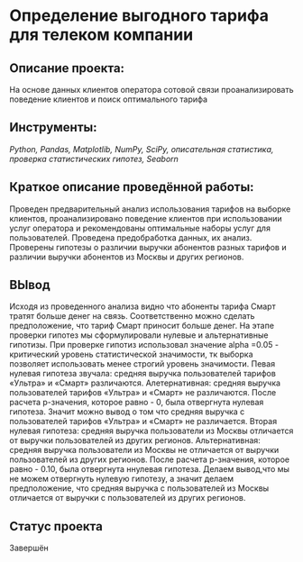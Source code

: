 # Определение выгодного тарифа для телеком компании

## Описание проекта:

На основе данных клиентов оператора сотовой связи проанализировать поведение клиентов и поиск оптимального тарифа

## Инструменты:

*Python, Pandas, Matplotlib, NumPy, SciPy, описательная статистика, проверка статистических гипотез, Seaborn*

## Краткое описание проведённой работы:

Проведен предварительный анализ использования тарифов на выборке клиентов, проанализировано поведение клиентов при использовании услуг оператора и рекомендованы оптимальные наборы услуг для пользователей. Проведена предобработка данных, их анализ. Проверены гипотезы о различии выручки абонентов разных тарифов и различии выручки абонентов из Москвы и других регионов.


## ВЫвод 

Исходя из проведенного анализа видно что абоненты тарифа Смарт тратят больше денег на связь. Соответственно можно сделать предположение, что тариф Смарт приносит больше денег.
На этапе проверки гипотез мы сформулировали нулевые и альтернативные гипотизы.
При проверке гипотиз использовал значение alpha =0.05 - критический уровень статистической значимости, тк выборка позволяет использовать менее строгий уровень значимости.
Певая нулевая гипотеза звучала: средняя выручка пользователей тарифов «Ультра» и «Смарт» различаются.
Алетернативная: средняя выручка пользователей тарифов «Ультра» и «Смарт» не различаются.
После расчета р-значения, которое равно - 0, была отвергнута нулевая гипотеза. Значит можно вывод о том что средняя выручка с пользователей тарифов «Ультра» и «Смарт» не различается.
Вторая нулевая гипотеза: средняя выручка пользователи из Москвы отличается от выручки пользователей из других регионов.
Альтернативная: средняя выручка пользователи из Москвы не отличается от выручки пользователей из других регионов.
После расчета р-значения, которое равно - 0.10, была отвергнута ннулевая гипотеза. Делаем вывод,что мы не можем отвергнуть нулевую гипотезу, а значит делаем предположение, что средняя выручка с пользователей из Москвы отличается от выручки с пользователей из других регионов.


## Статус проекта

Завершён
